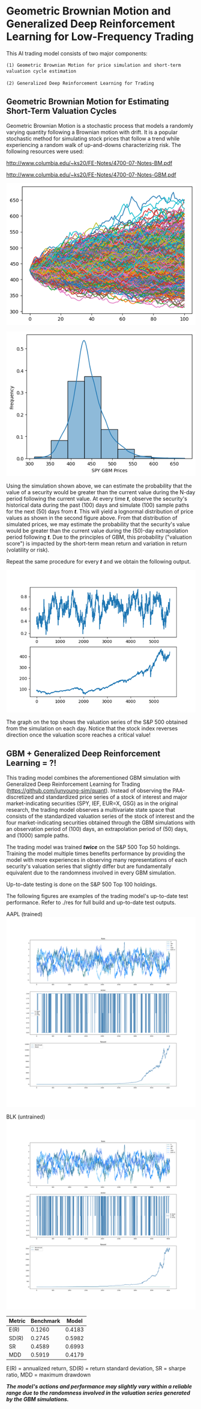 # Geometric Brownian Motion and Generalized Deep Reinforcement Learning for Low-Frequency Trading

This AI trading model consists of two major components:

    (1) Geometric Brownian Motion for price simulation and short-term valuation cycle estimation

    (2) Generalized Deep Reinforcement Learning for Trading

## Geometric Brownian Motion for Estimating Short-Term Valuation Cycles

Geometric Brownian Motion is a stochastic process that models a randomly varying quantity following a Brownian motion with drift. It is a popular stochastic method for simulating stock prices that follow a trend while experiencing a random walk of up-and-downs characterizing risk. The following resources were used:

http://www.columbia.edu/~ks20/FE-Notes/4700-07-Notes-BM.pdf

http://www.columbia.edu/~ks20/FE-Notes/4700-07-Notes-GBM.pdf

![alt text](https://github.com/junyoung-sim/gbm-drl-quant/blob/main/etc/gbm_sample_path.png)

![alt text](https://github.com/junyoung-sim/gbm-drl-quant/blob/main/etc/gbm_lognormal_prices.png)

Using the simulation shown above, we can estimate the probability that the value of a security would be greater than the current value during the N-day period following the current value. At every time ***t***, observe the security's historical data during the past (100) days and simulate (100) sample paths for the next (50) days from ***t***. This will yield a lognormal distribution of price values as shown in the second figure above. From that distribution of simulated prices, we may estimate the probability that the security's value would be greater than the current value during the (50)-day extrapolation period following ***t***. Due to the principles of GBM, this probability ("valuation score") is impacted by the short-term mean return and variation in return (volatility or risk).

Repeat the same procedure for every ***t*** and we obtain the following output.

![alt text](https://github.com/junyoung-sim/gbm-drl-quant/blob/main/etc/valuation_cycle_example.png)

The graph on the top shows the valuation series of the S&P 500 obtained from the simulation on each day. Notice that the stock index reverses direction once the valuation score reaches a critical value!

## GBM + Generalized Deep Reinforcement Learning = ?!

This trading model combines the aforementioned GBM simulation with Generalized Deep Reinforcement Learning for Trading (https://github.com/junyoung-sim/quant). Instead of observing the PAA-discretized and standardized price series of a stock of interest and major market-indicating securities (SPY, IEF, EUR=X, GSG) as in the original research, the trading model observes a multivariate state space that consists of the standardized valuation series of the stock of interest and the four market-indicating securities obtained through the GBM simulations with an observation period of (100) days, an extrapolation period of (50) days, and (1000) sample paths.

The trading model was trained ***twice*** on the S&P 500 Top 50 holdings. Training the model multiple times benefits performance by providing the model with more experiences in observing many representations of each security's valuation series that slightly differ but are fundamentally equivalent due to the randomness involved in every GBM simulation.

Up-to-date testing is done on the S&P 500 Top 100 holdings.

The following figures are examples of the trading model's up-to-date test performance. Refer to ./res for full build and up-to-date test outputs.

AAPL (trained)
![alt text](https://github.com/junyoung-sim/gbm-drl-quant/blob/main/res/AAPL-test.png)

BLK (untrained)
![alt text](https://github.com/junyoung-sim/gbm-drl-quant/blob/main/res/BLK-test.png)

| Metric | Benchmark | Model  |
|--------|-----------|--------|
| E(R)   | 0.1260    | 0.4183 |
| SD(R)  | 0.2745    | 0.5982 |
| SR     | 0.4589    | 0.6993 |
| MDD    | 0.5919    | 0.4179 |

E(R) = annualized return, SD(R) = return standard deviation, SR = sharpe ratio, MDD = maximum drawdown

***The model's actions and performance may slightly vary within a reliable range due to the randomness involved in the valuation series generated by the GBM simulations.***